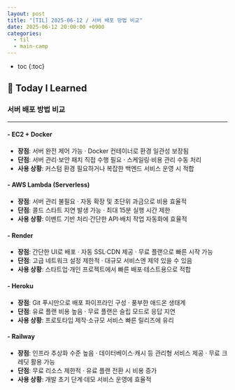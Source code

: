 ```yaml
---
layout: post
title: "[TIL] 2025-06-12 / 서버 배포 방법 비교"
date: 2025-06-12 20:00:00 +0900
categories:
  - til
  - main-camp
---
```


* toc
{:toc}

## 📖 Today I Learned
### 서버 배포 방법 비교

---

#### - **EC2 + Docker**
- **장점**: 서버 완전 제어 가능 · Docker 컨테이너로 환경 일관성 보장됨  
- **단점**: 서버 관리·보안 패치 직접 수행 필요 · 스케일링·비용 관리 수동 처리  
- **사용 상황**: 커스텀 환경 필요하거나 복잡한 백엔드 서비스 운영 시 적합

#### - **AWS Lambda (Serverless)**
- **장점**: 서버 관리 불필요 · 자동 확장 및 초단위 과금으로 비용 효율적  
- **단점**: 콜드 스타트 지연 발생 가능 · 최대 15분 실행 시간 제한  
- **사용 상황**: 이벤트 기반 처리·간단한 API·배치 작업 자동화에 효율적

#### - **Render**
- **장점**: 간단한 UI로 배포 · 자동 SSL·CDN 제공 · 무료 플랜으로 빠른 시작 가능  
- **단점**: 고급 네트워크 설정 제한적 · 대규모 서비스엔 제약 있을 수 있음  
- **사용 상황**: 스타트업·개인 프로젝트에서 빠른 배포·테스트용으로 적합

#### - **Heroku**
- **장점**: Git 푸시만으로 배포 파이프라인 구성 · 풍부한 애드온 생태계  
- **단점**: 유료 플랜 비용 높음 · 무료 플랜은 슬립 모드로 응답 지연  
- **사용 상황**: 프로토타입 제작·소규모 서비스 빠른 릴리즈에 유리

#### - **Railway**
- **장점**: 인프라 추상화 수준 높음 · 데이터베이스·캐시 등 관리형 서비스 제공 · 무료 크레딧 활용 가능  
- **단점**: 무료 리소스 제한적 · 유료 플랜 전환 시 비용 증가  
- **사용 상황**: 개발 초기 단계·데모 서비스 운영에 효율적

<!-- --- -->

<!-- <h2> 💬 </h2> -->

<!-- <h4>  </h4> -->